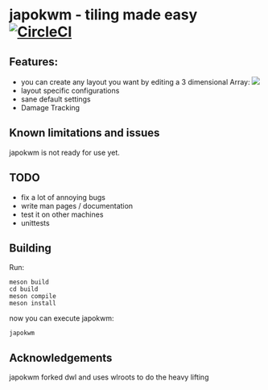 # japokwm - tiling made easy [![CircleCI](https://circleci.com/gh/werererer/japokwm.svg?style=shield)](https://app.circleci.com/pipelines/github/werererer)

## Features:
- you can create any layout you want by editing a 3 dimensional Array:
![](edit_layout.gif)
- layout specific configurations
- sane default settings
- Damage Tracking
## Known limitations and issues
japokwm is not ready for use yet.

## TODO
- fix a lot of annoying bugs
- write man pages / documentation
- test it on other machines
- unittests

## Building
Run:
```
meson build
cd build
meson compile
meson install
```
now you can execute japokwm:
```
japokwm
```
## Acknowledgements
japokwm forked dwl and uses wlroots to do the heavy lifting
